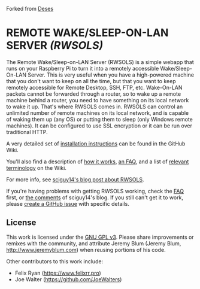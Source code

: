 Forked from [Deses](https://github.com/Deses/Remote-Wake-Sleep-On-LAN-Server)

REMOTE WAKE/SLEEP-ON-LAN SERVER *(RWSOLS)*
==========================================
The Remote Wake/Sleep-on-LAN Server (RWSOLS) is a simple webapp that runs on your Raspberry Pi to turn it into a remotely accessible Wake/Sleep-On-LAN Server. This is very useful when you have a high-powered machine that you don't want to keep on all the time, but that you want to keep remotely accessible for Remote Desktop, SSH, FTP, etc. Wake-On-LAN packets cannot be forwarded through a router, so to wake up a remote machine behind a router, you need to have something on its local network to wake it up. That's where RWSOLS comes in. RWSOLS can control an unlimited number of remote machines on its local network, and is capable of waking them up (any OS) or putting them to sleep (only Windows remote machines). It can be configured to use SSL encryption or it can be run over traditional HTTP.

A very detailed set of [installation instructions](https://github.com/Deses/Remote-Wake-Sleep-On-LAN-Server/wiki/Installation) can be found in the GitHub Wiki.

You'll also find a description of [how it works](https://github.com/Deses/Remote-Wake-Sleep-On-LAN-Server/wiki/How-it-Works), [an FAQ](https://github.com/Deses/Remote-Wake-Sleep-On-LAN-Server/wiki/Notes-and-FAQs), and a list of [relevant terminology](https://github.com/Deses/Remote-Wake-Sleep-On-LAN-Server/wiki/Terminology) on the Wiki.

For more info, see [sciguy14's blog post about RWSOLS](http://www.jeremyblum.com/2013/07/14/rpi-wol-server/).

If you're having problems with getting RWSOLS working, check the [FAQ](https://github.com/Deses/Remote-Wake-Sleep-On-LAN-Server/wiki/Notes-and-FAQs) first, or [the comments](http://www.jeremyblum.com/2013/07/14/rpi-wol-server/#comments) of sciguy14's blog. If you still can't get it to work, please [create a GitHub issue](https://github.com/Deses/Remote-Wake-Sleep-On-LAN-Server/issues) with specific details.

License
-------
This work is licensed under the [GNU GPL v3](http://www.gnu.org/licenses/gpl.html).
Please share improvements or remixes with the community, and attribute Jeremy Blum (Jeremy Blum, <http://www.jeremyblum.com>) when reusing portions of his code.

Other contributors to this work include:
- Felix Ryan (https://www.felixrr.pro)
- Joe Walter (https://github.com/JoeWalters)